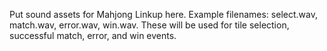 Put sound assets for Mahjong Linkup here. Example filenames: select.wav, match.wav, error.wav, win.wav. These will be used for tile selection, successful match, error, and win events.